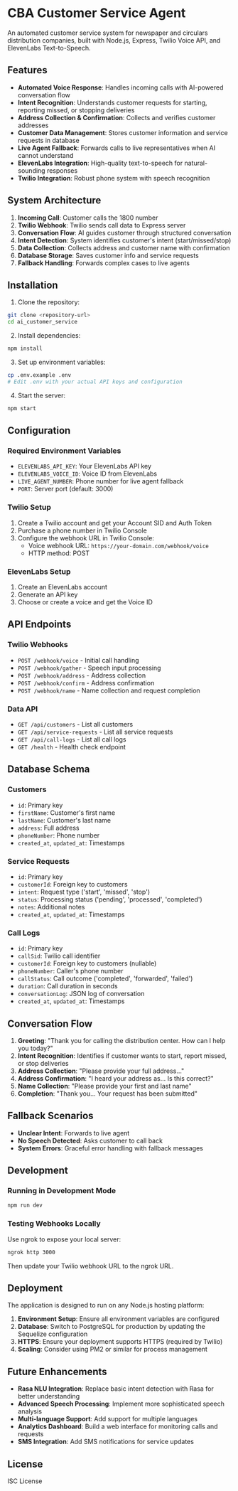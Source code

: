 # CBA Customer Service Agent

An automated customer service system for newspaper and circulars distribution companies, built with Node.js, Express, Twilio Voice API, and ElevenLabs Text-to-Speech.

## Features

- **Automated Voice Response**: Handles incoming calls with AI-powered conversation flow
- **Intent Recognition**: Understands customer requests for starting, reporting missed, or stopping deliveries
- **Address Collection & Confirmation**: Collects and verifies customer addresses
- **Customer Data Management**: Stores customer information and service requests in database
- **Live Agent Fallback**: Forwards calls to live representatives when AI cannot understand
- **ElevenLabs Integration**: High-quality text-to-speech for natural-sounding responses
- **Twilio Integration**: Robust phone system with speech recognition

## System Architecture

1. **Incoming Call**: Customer calls the 1800 number
2. **Twilio Webhook**: Twilio sends call data to Express server
3. **Conversation Flow**: AI guides customer through structured conversation
4. **Intent Detection**: System identifies customer's intent (start/missed/stop)
5. **Data Collection**: Collects address and customer name with confirmation
6. **Database Storage**: Saves customer info and service requests
7. **Fallback Handling**: Forwards complex cases to live agents

## Installation

1. Clone the repository:
```bash
git clone <repository-url>
cd ai_customer_service
```

2. Install dependencies:
```bash
npm install
```

3. Set up environment variables:
```bash
cp .env.example .env
# Edit .env with your actual API keys and configuration
```

4. Start the server:
```bash
npm start
```

## Configuration

### Required Environment Variables

- `ELEVENLABS_API_KEY`: Your ElevenLabs API key
- `ELEVENLABS_VOICE_ID`: Voice ID from ElevenLabs
- `LIVE_AGENT_NUMBER`: Phone number for live agent fallback
- `PORT`: Server port (default: 3000)

### Twilio Setup

1. Create a Twilio account and get your Account SID and Auth Token
2. Purchase a phone number in Twilio Console
3. Configure the webhook URL in Twilio Console:
   - Voice webhook URL: `https://your-domain.com/webhook/voice`
   - HTTP method: POST

### ElevenLabs Setup

1. Create an ElevenLabs account
2. Generate an API key
3. Choose or create a voice and get the Voice ID

## API Endpoints

### Twilio Webhooks
- `POST /webhook/voice` - Initial call handling
- `POST /webhook/gather` - Speech input processing
- `POST /webhook/address` - Address collection
- `POST /webhook/confirm` - Address confirmation
- `POST /webhook/name` - Name collection and request completion

### Data API
- `GET /api/customers` - List all customers
- `GET /api/service-requests` - List all service requests
- `GET /api/call-logs` - List all call logs
- `GET /health` - Health check endpoint

## Database Schema

### Customers
- `id`: Primary key
- `firstName`: Customer's first name
- `lastName`: Customer's last name
- `address`: Full address
- `phoneNumber`: Phone number
- `created_at`, `updated_at`: Timestamps

### Service Requests
- `id`: Primary key
- `customerId`: Foreign key to customers
- `intent`: Request type ('start', 'missed', 'stop')
- `status`: Processing status ('pending', 'processed', 'completed')
- `notes`: Additional notes
- `created_at`, `updated_at`: Timestamps

### Call Logs
- `id`: Primary key
- `callSid`: Twilio call identifier
- `customerId`: Foreign key to customers (nullable)
- `phoneNumber`: Caller's phone number
- `callStatus`: Call outcome ('completed', 'forwarded', 'failed')
- `duration`: Call duration in seconds
- `conversationLog`: JSON log of conversation
- `created_at`, `updated_at`: Timestamps

## Conversation Flow

1. **Greeting**: "Thank you for calling the distribution center. How can I help you today?"
2. **Intent Recognition**: Identifies if customer wants to start, report missed, or stop deliveries
3. **Address Collection**: "Please provide your full address..."
4. **Address Confirmation**: "I heard your address as... Is this correct?"
5. **Name Collection**: "Please provide your first and last name"
6. **Completion**: "Thank you... Your request has been submitted"

## Fallback Scenarios

- **Unclear Intent**: Forwards to live agent
- **No Speech Detected**: Asks customer to call back
- **System Errors**: Graceful error handling with fallback messages

## Development

### Running in Development Mode
```bash
npm run dev
```

### Testing Webhooks Locally
Use ngrok to expose your local server:
```bash
ngrok http 3000
```
Then update your Twilio webhook URL to the ngrok URL.

## Deployment

The application is designed to run on any Node.js hosting platform:

1. **Environment Setup**: Ensure all environment variables are configured
2. **Database**: Switch to PostgreSQL for production by updating the Sequelize configuration
3. **HTTPS**: Ensure your deployment supports HTTPS (required by Twilio)
4. **Scaling**: Consider using PM2 or similar for process management

## Future Enhancements

- **Rasa NLU Integration**: Replace basic intent detection with Rasa for better understanding
- **Advanced Speech Processing**: Implement more sophisticated speech analysis
- **Multi-language Support**: Add support for multiple languages
- **Analytics Dashboard**: Build a web interface for monitoring calls and requests
- **SMS Integration**: Add SMS notifications for service updates

## License

ISC License

